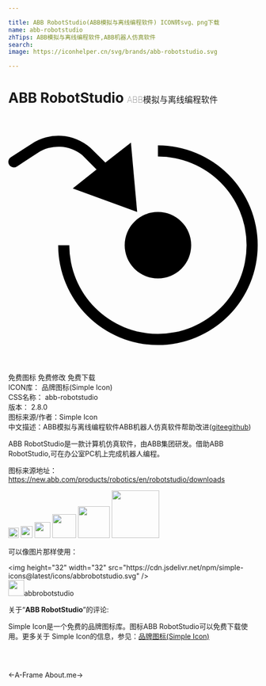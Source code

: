 ```yaml
---

title: ABB RobotStudio(ABB模拟与离线编程软件) ICON转svg、png下载
name: abb-robotstudio
zhTips: ABB模拟与离线编程软件,ABB机器人仿真软件
search: 
image: https://iconhelper.cn/svg/brands/abb-robotstudio.svg

---
```


# ABB RobotStudio  <small style="font-size: 60%;font-weight: 100">ABB模拟与离线编程软件</small>

<div id="svg" class="svg-wrap">
<svg role="img" viewBox="0 0 24 24" xmlns="http://www.w3.org/2000/svg"><title>ABB RobotStudio icon</title><path d="M24 12.46a9.6 9.6 0 01-19.2 0h1.07a8.53 8.53 0 108.53-8.53V2.86a9.6 9.6 0 019.6 9.6zm-9.6-3.2a3.2 3.2 0 103.2 3.2 3.2 3.2 0 00-3.2-3.2zm-2 0l-.6-6.67-2.46 1.92-1.46-1.44a4.67 4.67 0 00-5.62-.37L.24 4a.54.54 0 00-.15.74.54.54 0 00.74.15l2-1.31a3.64 3.64 0 014.29.22l1.37 1.38L6.2 7z"/></svg>
</div>
<detail full-name='abb-robotstudio'></detail>

<div class="detail-page">
<p>
<span><span class="badge-success badge">免费图标</span> <span class="badge-success badge">免费修改</span>  <span class="badge-success badge">免费下载</span> </span>
<br/>
<span>
ICON库：
<span class="badge-secondary badge">品牌图标(Simple Icon)</span> 
</span>
<br/>
<span>
CSS名称：
<span class="badge-secondary badge">abb-robotstudio</span> 
</span>

<br/>
<span>
版本：
<span class="badge-secondary badge">2.8.0</span> 
</span>
<br/>
<span>图标来源/作者：<span class="badge-light badge">Simple Icon</span></span> 
<br/>
<span class="zh-detail">中文描述：<span class="badge-primary badge">ABB模拟与离线编程软件</span><span class="badge-primary badge">ABB机器人仿真软件</span><span class="help-link"><span>帮助改进</span>(<a href="https://gitee.com/liuwave/icon-helper/edit/master/json/brands/abb-robotstudio.json" target="_blank" rel="noopener noreferrer">gitee</a><a href="https://github.com/liuwave/icon-helper/edit/master/json/brands/abb-robotstudio.json" target="_blank" rel="noopener noreferrer">github</a></span>)</span><br/>
</p>
</div><div class="description description alert alert-light"><p>ABB RobotStudio是一款计算机仿真软件，由ABB集团研发。借助ABB RobotStudio,可在办公室PC机上完成机器人编程。</p><p>图标来源地址：<a href="https://new.abb.com/products/robotics/en/robotstudio/downloads" target="_blank" rel="noopener noreferrer">https://new.abb.com/products/robotics/en/robotstudio/downloads</a></p></div>
<div class="alert alert-dark">
<img height="21" width="21" src="https://cdn.jsdelivr.net/npm/simple-icons@latest/icons/abbrobotstudio.svg" />
<img height="24" width="24" src="https://cdn.jsdelivr.net/npm/simple-icons@latest/icons/abbrobotstudio.svg" />
<img height="32" width="32" src="https://cdn.jsdelivr.net/npm/simple-icons@latest/icons/abbrobotstudio.svg" />
<img height="48" width="48" src="https://cdn.jsdelivr.net/npm/simple-icons@latest/icons/abbrobotstudio.svg" />
<img height="64" width="64" src="https://cdn.jsdelivr.net/npm/simple-icons@latest/icons/abbrobotstudio.svg" />
<img height="96" width="96" src="https://cdn.jsdelivr.net/npm/simple-icons@latest/icons/abbrobotstudio.svg" />

</div>
<div>
  <p>可以像图片那样使用：    
  </p>
  <div class="alert alert-primary" style="font-size: 14px">
    &lt;img height="32" width="32" src="https://cdn.jsdelivr.net/npm/simple-icons@latest/icons/abbrobotstudio.svg" /&gt;
    <copy-btn content='<img height="32" width="32" src="https://cdn.jsdelivr.net/npm/simple-icons@latest/icons/abbrobotstudio.svg" />'></copy-btn>
  </div>
  <div class="alert alert-secondary">
    <img height="32" width="32" src="https://cdn.jsdelivr.net/npm/simple-icons@latest/icons/abbrobotstudio.svg" />abbrobotstudio
    <copy-btn content="abbrobotstudio" btn-title="复制图标名称"></copy-btn>
  </div>
</div>
<div class="icon-detail__container">
<p>关于“<b>ABB RobotStudio</b>”的评论:</p>
</div>
<Vssue title="关于“ABB RobotStudio”的评论" />
<div><p>Simple Icon是一个免费的品牌图标库。图标ABB RobotStudio可以免费下载使用。更多关于  Simple Icon的信息，参见：<a target="_blank" href="https://iconhelper.cn/brands.html">品牌图标(Simple Icon)</a>
</p></div>


<div style="padding:2rem 0 " class="page-nav"><p class="inner"><span class="prev">←<router-link to="/icon/a-frame.html">A-Frame</router-link></span> <span class="next"><router-link to="/icon/about-me.html">About.me</router-link>→</span></p></div>
